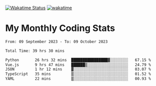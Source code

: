 [![Wakatime Status](https://github.com/noopurphalak/noopurphalak/workflows/wakatime-status-update/badge.svg)](https://github.com/noopurphalak/noopurphalak/actions/workflows/main.yml)
[![wakatime](https://wakatime.com/badge/user/80ace140-ef40-4fdd-b8ed-f3be3d2e1aea.svg)](https://wakatime.com/@80ace140-ef40-4fdd-b8ed-f3be3d2e1aea)

# My Monthly Coding Stats

<!--START_SECTION:waka-->

```txt
From: 09 September 2023 - To: 09 October 2023

Total Time: 39 hrs 30 mins

Python       26 hrs 32 mins  ████████████████▓░░░░░░░░   67.15 %
Vue.js       9 hrs 47 mins   ██████▒░░░░░░░░░░░░░░░░░░   24.79 %
JSON         1 hr 12 mins    ▓░░░░░░░░░░░░░░░░░░░░░░░░   03.07 %
TypeScript   35 mins         ▒░░░░░░░░░░░░░░░░░░░░░░░░   01.52 %
YAML         22 mins         ▒░░░░░░░░░░░░░░░░░░░░░░░░   00.93 %
```

<!--END_SECTION:waka-->

